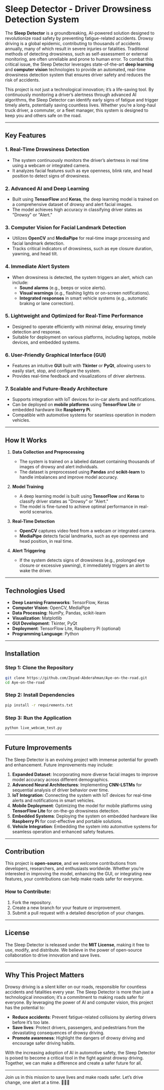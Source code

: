 # Sleep Detector - Driver Drowsiness Detection System  

The **Sleep Detector** is a groundbreaking, AI-powered solution designed to revolutionize road safety by preventing fatigue-related accidents. Drowsy driving is a global epidemic, contributing to thousands of accidents annually, many of which result in severe injuries or fatalities. Traditional methods of detecting drowsiness, such as self-assessment or external monitoring, are often unreliable and prone to human error. To combat this critical issue, the Sleep Detector leverages state-of-the-art **deep learning** and **computer vision** technologies to provide an automated, real-time drowsiness detection system that ensures driver safety and reduces the risk of accidents.  

This project is not just a technological innovation; it’s a life-saving tool. By continuously monitoring a driver’s alertness through advanced AI algorithms, the Sleep Detector can identify early signs of fatigue and trigger timely alerts, potentially saving countless lives. Whether you’re a long-haul truck driver, a commuter, or a fleet manager, this system is designed to keep you and others safe on the road.  

---

## Key Features  

### 1. **Real-Time Drowsiness Detection**  
   - The system continuously monitors the driver’s alertness in real time using a webcam or integrated camera.  
   - It analyzes facial features such as eye openness, blink rate, and head position to detect signs of drowsiness.  

### 2. **Advanced AI and Deep Learning**  
   - Built using **TensorFlow** and **Keras**, the deep learning model is trained on a comprehensive dataset of drowsy and alert facial images.  
   - The model achieves high accuracy in classifying driver states as "Drowsy" or "Alert."  

### 3. **Computer Vision for Facial Landmark Detection**  
   - Utilizes **OpenCV** and **MediaPipe** for real-time image processing and facial landmark detection.  
   - Tracks critical indicators of drowsiness, such as eye closure duration, yawning, and head tilt.  

### 4. **Immediate Alert System**  
   - When drowsiness is detected, the system triggers an alert, which can include:  
     - **Sound alarms** (e.g., beeps or voice alerts).  
     - **Visual warnings** (e.g., flashing lights or on-screen notifications).  
     - **Integrated responses** in smart vehicle systems (e.g., automatic braking or lane correction).  

### 5. **Lightweight and Optimized for Real-Time Performance**  
   - Designed to operate efficiently with minimal delay, ensuring timely detection and response.  
   - Suitable for deployment on various platforms, including laptops, mobile devices, and embedded systems.  

### 6. **User-Friendly Graphical Interface (GUI)**  
   - Features an intuitive **GUI** built with **Tkinter** or **PyQt**, allowing users to easily start, stop, and configure the system.  
   - Provides real-time feedback and visualizations of driver alertness.  

### 7. **Scalable and Future-Ready Architecture**  
   - Supports integration with IoT devices for in-car alerts and notifications.  
   - Can be deployed on **mobile platforms** using **TensorFlow Lite** or embedded hardware like **Raspberry Pi**.  
   - Compatible with automotive systems for seamless operation in modern vehicles.  

---

## How It Works  

1. **Data Collection and Preprocessing**  
   - The system is trained on a labeled dataset containing thousands of images of drowsy and alert individuals.  
   - The dataset is preprocessed using **Pandas** and **scikit-learn** to handle imbalances and improve model accuracy.  

2. **Model Training**  
   - A deep learning model is built using **TensorFlow** and **Keras** to classify driver states as "Drowsy" or "Alert."  
   - The model is fine-tuned to achieve optimal performance in real-world scenarios.  

3. **Real-Time Detection**  
   - **OpenCV** captures video feed from a webcam or integrated camera.  
   - **MediaPipe** detects facial landmarks, such as eye openness and head position, in real time.  

4. **Alert Triggering**  
   - If the system detects signs of drowsiness (e.g., prolonged eye closure or excessive yawning), it immediately triggers an alert to wake the driver.  

---

## Technologies Used  

- **Deep Learning Frameworks**: TensorFlow, Keras  
- **Computer Vision**: OpenCV, MediaPipe  
- **Data Processing**: NumPy, Pandas, scikit-learn  
- **Visualization**: Matplotlib  
- **GUI Development**: Tkinter, PyQt  
- **Deployment**: TensorFlow Lite, Raspberry Pi (optional)  
- **Programming Language**: Python  

---

## Installation  

### Step 1: Clone the Repository  
```bash  
git clone https://github.com/Zeyad-Abderahman/Aye-on-the-road.git  
cd Aye-on-the-road  
```  

### Step 2: Install Dependencies  
```bash  
pip install -r requirements.txt  
```  

### Step 3: Run the Application  
```bash  
python live_webcam_test.py  
```  

---

## Future Improvements  

The Sleep Detector is an evolving project with immense potential for growth and enhancement. Future improvements may include:  

1. **Expanded Dataset**: Incorporating more diverse facial images to improve model accuracy across different demographics.  
2. **Advanced Neural Architectures**: Implementing **CNN-LSTMs** for sequential analysis of driver behavior over time.  
3. **IoT Integration**: Connecting the system with IoT devices for real-time alerts and notifications in smart vehicles.  
4. **Mobile Deployment**: Optimizing the model for mobile platforms using **TensorFlow Lite** for on-the-go drowsiness detection.  
5. **Embedded Systems**: Deploying the system on embedded hardware like **Raspberry Pi** for cost-effective and portable solutions.  
6. **Vehicle Integration**: Embedding the system into automotive systems for seamless operation and enhanced safety features.  

---

## Contribution  

This project is **open-source**, and we welcome contributions from developers, researchers, and enthusiasts worldwide. Whether you’re interested in improving the model, enhancing the GUI, or integrating new features, your contributions can help make roads safer for everyone.  

### How to Contribute:  
1. Fork the repository.  
2. Create a new branch for your feature or improvement.  
3. Submit a pull request with a detailed description of your changes.  

---

## License  

The Sleep Detector is released under the **MIT License**, making it free to use, modify, and distribute. We believe in the power of open-source collaboration to drive innovation and save lives.  

---

## Why This Project Matters  

Drowsy driving is a silent killer on our roads, responsible for countless accidents and fatalities every year. The Sleep Detector is more than just a technological innovation; it’s a commitment to making roads safer for everyone. By leveraging the power of AI and computer vision, this project has the potential to:  

- **Reduce accidents**: Prevent fatigue-related collisions by alerting drivers before it’s too late.  
- **Save lives**: Protect drivers, passengers, and pedestrians from the devastating consequences of drowsy driving.  
- **Promote awareness**: Highlight the dangers of drowsy driving and encourage safer driving habits.  

With the increasing adoption of AI in automotive safety, the Sleep Detector is poised to become a critical tool in the fight against drowsy driving. Together, we can make a difference and create a safer future for all.  

--- 

Join us in this mission to save lives and make roads safer. Let’s drive change, one alert at a time. 🚗💤🚨

